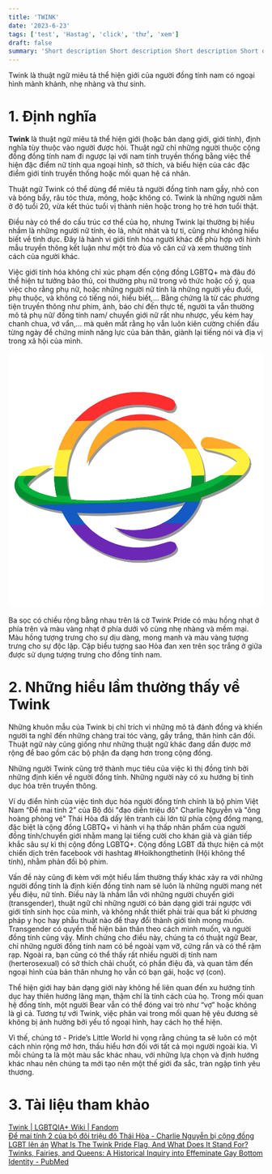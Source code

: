 ```yaml
---
title: 'TWINK'
date: '2023-6-23'
tags: ['test', 'Hastag', 'click', 'thử', 'xem']
draft: false
summary: 'Short description Short description Short description Short description Short description Short description Short description'
---
```


Twink là thuật ngữ miêu tả thể hiện giới của người đồng tính nam có ngoại hình mảnh khảnh, nhẹ nhàng và thư sinh.

# **1. Định nghĩa**

**Twink** là thuật ngữ miêu tả thể hiện giới (hoặc bản dạng giới, giới tính), định nghĩa tùy thuộc vào người được hỏi. Thuật ngữ chỉ những người thuộc cộng đồng đồng tính nam đi ngược lại với nam tính truyền thống bằng việc thể hiện đặc điểm nữ tính qua ngoại hình, sở thích, và biểu hiện của các đặc điểm giới tính truyền thống hoặc mối quan hệ cá nhân.

Thuật ngữ Twink có thể dùng để miêu tả người đồng tính nam gầy, nhỏ con và bóng bẩy, râu tóc thưa, mỏng, hoặc không có. Twink là những người nằm ở độ tuổi 20, vừa kết thúc tuổi vị thành niên hoặc trong họ trẻ hơn tuổi thật.

Điều này có thể do cấu trúc cơ thể của họ, nhưng Twink lại thường bị hiểu nhầm là những người nữ tính, ẻo lả, nhút nhát và tự ti, cũng như không hiểu biết về tình dục. Đây là hành vi giới tính hóa người khác để phù hợp với hình mẫu truyền thông kết luận như một trò đùa vô căn cứ và xem thường tính cách của người khác.

Việc giới tính hóa không chỉ xúc phạm đến cộng đồng LGBTQ+ mà đâu đó thể hiện tư tưởng bảo thủ, coi thường phụ nữ trong vô thức hoặc cố ý, qua việc cho rằng phụ nữ, hoặc những người nữ tính là những người yếu đuối, phụ thuộc, và không có tiếng nói, hiểu biết,... Bằng chứng là từ các phương tiện truyền thông như phim, ảnh, báo chí đến thực tế, người ta vẫn thường mô tả phụ nữ/ đồng tính nam/ chuyển giới nữ rất nhu nhược, yếu kém hay chanh chua, vớ vẩn,... mà quên mất rằng họ vẫn luôn kiên cường chiến đấu từng ngày để chứng minh năng lực của bản thân, giành lại tiếng nói và địa vị trong xã hội của mình.

![Alt text](../../../public/static/images/avatar.png)

Ba sọc có chiều rộng bằng nhau trên lá cờ Twink Pride có màu hồng nhạt ở phía trên và màu vàng nhạt ở phía dưới vô cùng nhẹ nhàng và mềm mại. Màu hồng tượng trưng cho sự dịu dàng, mong manh và màu vàng tượng trưng cho sự độc lập. Cặp biểu tượng sao Hỏa đan xen trên sọc trắng ở giữa được sử dụng tượng trưng cho đồng tính nam.

# **2. Những hiểu lầm thường thấy về Twink**

Những khuôn mẫu của Twink bị chỉ trích vì những mô tả đánh đồng và khiến người ta nghĩ đến những chàng trai tóc vàng, gầy trắng, thân hình cân đối. Thuật ngữ này cũng giống như những thuật ngữ khác đang dần được mở rộng để bao gồm các bộ phận đa dạng hơn trong cộng đồng.

Những người Twink cũng trở thành mục tiêu của việc kì thị đồng tính bởi những định kiến về người đồng tính. Những người này có xu hướng bị tình dục hóa trên truyền thông.

Ví dụ điển hình của việc tình dục hóa người đồng tính chính là bộ phim Việt Nam “Để mai tính 2” của Bộ đôi "đạo diễn triệu đô" Charlie Nguyễn và "ông hoàng phòng vé" Thái Hòa đã dấy lên tranh cãi lớn từ phía cộng đồng mạng, đặc biệt là cộng đồng LGBTQ+ vì hành vi hạ thấp nhân phẩm của người đồng tính/chuyển giới nhằm mang lại tiếng cười cho khán giả và gián tiếp khắc sâu sự kì thị cộng đồng LGBTQ+. Cộng đồng LGBT đã thực hiện cả một chiến dịch trên facebook với hashtag #Hoikhongthetinh (Hội không thể tính), nhằm phản đối bộ phim.

Vấn đề này cũng đi kèm với một hiểu lầm thường thấy khác xảy ra với những người đồng tính là định kiến đồng tính nam sẽ luôn là những người mang nét yểu điệu, nữ tính. Điều này là nhầm lẫn với những người chuyển giới (transgender), thuật ngữ chỉ những người có bản dạng giới trái ngược với giới tính sinh học của mình, và không nhất thiết phải trải qua bất kì phương pháp y học hay phẫu thuật nào để thay đổi thành giới tính mong muốn. Transgender có quyền thể hiện bản thân theo cách mình muốn, và người đồng tính cũng vậy. Minh chứng cho điều này, chúng ta có thuật ngữ Bear, chỉ những người đồng tính nam có bề ngoài vạm vỡ, cứng rắn và có thể rậm rạp. Ngoài ra, bạn cũng có thể thấy rất nhiều người dị tính nam (herterosexual) có sở thích chải chuốt, có phần điệu đà, và quan tâm đến ngoại hình của bản thân nhưng họ vẫn có bạn gái, hoặc vợ (con).

Thể hiện giới hay bản dạng giới này không hề liên quan đến xu hướng tính dục hay thiên hướng lãng mạn, thậm chí là tính cách của họ. Trong mối quan hệ đồng tính, một người Bear vẫn có thể đóng vai trò như “vợ” hoặc không là gì cả. Tương tự với Twink, việc phân vai trong mối quan hệ yêu đương sẽ không bị ảnh hưởng bởi yếu tố ngoại hình, hay cách họ thể hiện.

Vì thế, chúng tớ - Pride’s Little World hi vọng rằng chúng ta sẽ luôn có một cách nhìn rộng mở hơn, thấu hiểu hơn đối với tất cả mọi người ngoài kia. Vì mỗi chúng ta là một màu sắc khác nhau, với những lựa chọn và định hướng khác nhau nên chúng ta mới tạo nên một thế giới đa sắc, tràn ngập tình yêu thương.

# **3. Tài liệu tham khảo**

[Twink | LGBTQIA+ Wiki | Fandom](https://lgbtqia.fandom.com/wiki/Twink)\
[Để mai tính 2 của bộ đôi triệu đô Thái Hòa - Charlie Nguyễn bị cộng đồng LGBT lên án](https://www.doisongphapluat.com/bo-doi-trieu-do-thai-hoa---charlie-nguyen-bi-cong-dong-lgbt-len-an-a74562.html)
[What Is The Twink Pride Flag, And What Does It Stand For?](https://queerintheworld.com/twink-pride-flag/)\
[Twinks, Fairies, and Queens: A Historical Inquiry into Effeminate Gay Bottom Identity - PubMed](https://pubmed.ncbi.nlm.nih.gov/36939125/#:~:text=For%20some%20LGBTQ%2B%20commentators%2C%20%22twink,age%20bracket%20among%20gay%20men.)
